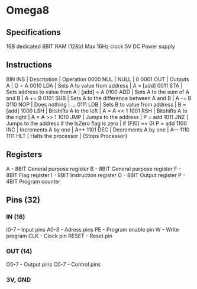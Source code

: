 # Omega8

## Specifications
16B dedicated 8BIT RAM (128b)
Max 16Hz clock
5V DC Power supply

## Instructions
 BIN INS      | Description                                      | Operation
0000 NUL      | NULL                                             | 0 
0001 OUT      | Outputs A                                        | O = A 
0010 LDA<add> | Sets A to value from address                     | A = [add] 
0011 STA<add> | Sets address to value from A                     | [add] = A 
0100 ADD      | Sets A to the sum of A and B                     | A += B 
0101 SUB      | Sets A to the difference between A and B         | A -= B 
0110 NOP      | Does nothing                                     | ... 
0111 LDB<add> | Sets B to value from address                     | B = [add] 
1000 LSH      | Bitshifts A to the left                          | A = A << 1 
1001 RSH      | Bitshifts A to the right                         | A = A >> 1 
1010 JMP<add> | Jumps to the address                             | P = add 
1011 JNZ<add> | Jumps to the address if the IsZero flag is zero  | if (F[0] == 0) P = add 
1100 INC      | Increments A by one                              | A++ 
1101 DEC      | Decrements A by one                              | A-- 
1110 
1111 HLT      | Halts the processor                              | {Stops Processor} 

## Registers
A - 8BIT General purpose register
B - 8BIT General purpose register
F - 8BIT Flag register
I - 8BIT Instruction register
O - 8BIT Output register
P - 4BIT Program counter

## Pins (32)
### IN (16)
I0-7  - Input pins
A0-3  - Adress pins
PE    - Program enable pin
W     - Write program
CLK   - Clock pin
RESET - Reset pin

### OUT (14)
O0-7  - Output pins
C0-7  - Control pins

### 3V, GND
